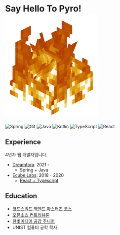 # Say Hello To Pyro! <img src="img/fire.gif">

![Spring](https://img.shields.io/badge/spring-%236DB33F.svg?style=for-the-badge&logo=spring&logoColor=white)
![Git](https://img.shields.io/badge/git-%23F05033.svg?style=for-the-badge&logo=git&logoColor=white)
![Java](https://img.shields.io/badge/java-%23ED8B00.svg?style=for-the-badge&logo=java&logoColor=white)
![Kotlin](https://img.shields.io/badge/kotlin-%230095D5.svg?style=for-the-badge&logo=kotlin&logoColor=white)
![TypeScript](https://img.shields.io/badge/typescript-%23007ACC.svg?style=for-the-badge&logo=typescript&logoColor=white)
![React](https://img.shields.io/badge/react-%2320232a.svg?style=for-the-badge&logo=react&logoColor=%2361DAFB)

## Experience

4년차 웹 개발자입니다.

- [Dreamfora](https://dreamfora.com/): 2021 -
  - Spring + Java
- [Ecube Labs](https://www.ecubelabs.com/): 2018 - 2020
  - [React + Typescript](https://github.com/ghojeong/resume/blob/master/ecubelabs/README.md)

## Education

- [코드스쿼드 백엔드 마스터즈 코스](https://codesquad.kr/page/masters/be.html)
- [오픈소스 컨트리뷰톤](https://github.com/ghojeong/resume/tree/master/community#%EC%98%A4%ED%94%88%EC%86%8C%EC%8A%A4-%EC%BB%A8%ED%8A%B8%EB%A6%AC%EB%B7%B0%ED%86%A4-%EC%88%98%EC%83%81)
- [한빛미디어 공감 주니어](http://www.hanbit.co.kr/store/education/edu_view.html?p_code=S3414110334)
- UNIST 컴퓨터 공학 학사

<!-- ![snake gif](https://github.com/ghojeong/ghojeong/blob/output/github-contribution-grid-snake.gif) -->

<!-- <img align="left" src="https://github-readme-stats.vercel.app/api?username=ghojeong&count_private=true&show_icons=true&theme=radical"> -->

<!-- <img align="left" src="https://github-readme-stats.vercel.app/api?username=ghojeong&count_private=true&show_icons=true&theme=radical" height="170px">
<img align="right" src="http://mazassumnida.wtf/api/v2/generate_badge?boj=ghojeong"> -->
